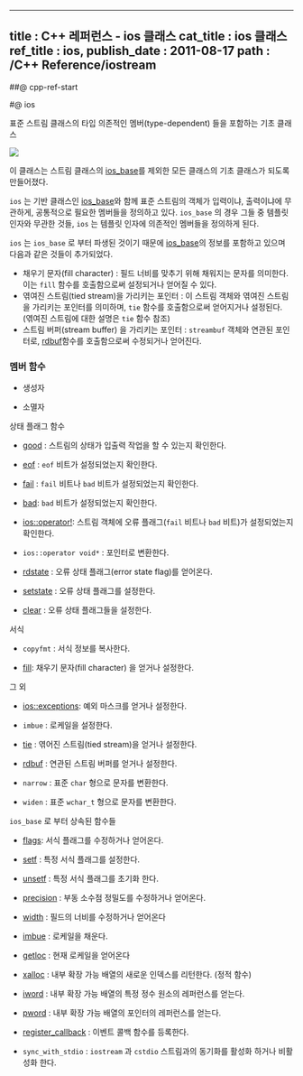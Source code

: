 ----------------
title : C++ 레퍼런스 - ios 클래스
cat_title : ios 클래스
ref_title : ios, <ios>
publish_date : 2011-08-17
path : /C++ Reference/iostream
--------------


##@ cpp-ref-start

#@ ios

표준 스트림 클래스의 타입 의존적인 멤버(type-dependent) 들을 포함하는 기초 클래스



![](http://img1.daumcdn.net/thumb/R1920x0/?fname=http%3A%2F%2Fcfile23.uf.tistory.com%2Fimage%2F016CA136509A4531255174)



이 클래스는 스트림 클래스의 [ios_base](http://itguru.tistory.com/144)를 제외한 모든 클래스의 기초 클래스가 되도록 만들어졌다.

`ios` 는 기반 클래스인 [ios_base](http://itguru.tistory.com/144)와 함께 표준 스트림의 객체가 입력이냐, 출력이냐에 무관하게, 공통적으로 필요한 멤버들을 정의하고 있다. `ios_base` 의 경우 그들 중 템플릿 인자와 무관한 것들, `ios` 는 템플릿 인자에 의존적인 멤버들을 정의하게 된다.

`ios` 는 `ios_base` 로 부터 파생된 것이기 때문에 [ios_base](http://itguru.tistory.com/144)의 정보를 포함하고 있으며 다음과 같은 것들이 추가되었다.


* 채우기 문자(fill character) : 필드 너비를 맞추기 위해 채워지는 문자를 의미한다. 이는 `fill` 함수를 호출함으로써 설정되거나 얻어질 수 있다.
* 엮여진 스트림(tied stream)을 가리키는 포인터 : 이 스트림 객체와 엮여진 스트림을 가리키는 포인터를 의미하며, `tie` 함수를 호출함으로써 얻어지거나 설정된다. (엮여진 스트림에 대한 설명은 `tie` 함수 참조)
* 스트림 버퍼(stream buffer) 을 가리키는 포인터 : `streambuf` 객체와
연관된 포인터로,
 [rdbuf](http://itguru.tistory.com/182)함수를 호출함으로써 수정되거나 얻어진다.




###  멤버 함수



* 생성자

* 소멸자


상태 플래그 함수


* [good](http://itguru.tistory.com/164) : 스트림의 상태가 입출력 작업을 할 수 있는지 확인한다.

* [eof](http://itguru.tistory.com/167) : `eof` 비트가 설정되었는지 확인한다.

* [fail](http://itguru.tistory.com/165) : `fail` 비트나 `bad` 비트가 설정되었는지 확인한다.

* [bad](http://itguru.tistory.com/166): `bad` 비트가 설정되었는지 확인한다.

* [ios::operator!](http://itguru.tistory.com/168): 스트림 객체에 오류 플래그(`fail` 비트나 `bad` 비트)가 설정되었는지 확인한다.

* `ios::operator void*` : 포인터로 변환한다.

* [rdstate](http://itguru.tistory.com/171) : 오류 상태 플래그(error state flag)를 얻어온다.

* [setstate](http://itguru.tistory.com/179) : 오류 상태 플래그를 설정한다.

* [clear](http://itguru.tistory.com/180) : 오류 상태 플래그들을 설정한다.





서식


* `copyfmt` : 서식 정보를 복사한다.

* [fill](http://itguru.tistory.com/181): 채우기 문자(fill character) 을 얻거나 설정한다.




그 외


* [ios::exceptions](http://itguru.tistory.com/150): 예외 마스크를 얻거나 설정한다.

* `imbue` : 로케일을 설정한다.



* [tie](http://itguru.tistory.com/190) : 엮어진 스트림(tied stream)을 얻거나 설정한다.



* [rdbuf](http://itguru.tistory.com/182) : 연관된 스트림 버퍼를 얻거나 설정한다.

* `narrow` : 표준 `char` 형으로 문자를 변환한다.

* `widen` : 표준 `wchar_t` 형으로 문자를 변환한다.




`ios_base` 로 부터 상속된 함수들


* [flags](http://itguru.tistory.com/153): 서식 플래그를 수정하거나 얻어온다.

* [setf](http://itguru.tistory.com/155) : 특정 서식 플래그를 설정한다.



* [unsetf](http://itguru.tistory.com/156) : 특정 서식 플래그를 초기화 한다.
* [precision](http://itguru.tistory.com/157) : 부동 소수점 정밀도를 수정하거나 얻어온다.
* [width](http://itguru.tistory.com/152) : 필드의 너비를 수정하거나 얻어온다

* [imbue](http://itguru.tistory.com/158) : 로케일을 채운다.

* [getloc](http://itguru.tistory.com/160) : 현재 로케일을 얻어온다

* [xalloc](http://itguru.tistory.com/162) : 내부 확장 가능 배열의 새로운 인덱스를 리턴한다. (정적 함수)

* [iword](http://itguru.tistory.com/161) : 내부 확장 가능 배열의 특정 정수 원소의 레퍼런스를 얻는다.

* [pword](http://itguru.tistory.com/163) : 내부 확장 가능 배열의 포인터의 레퍼런스를 얻는다.

* [register_callback](http://itguru.tistory.com/159) : 이벤트 콜백 함수를 등록한다.

* `sync_with_stdio` : `iostream` 과 `cstdio` 스트림과의 동기화를 활성화 하거나 비활성화 한다.